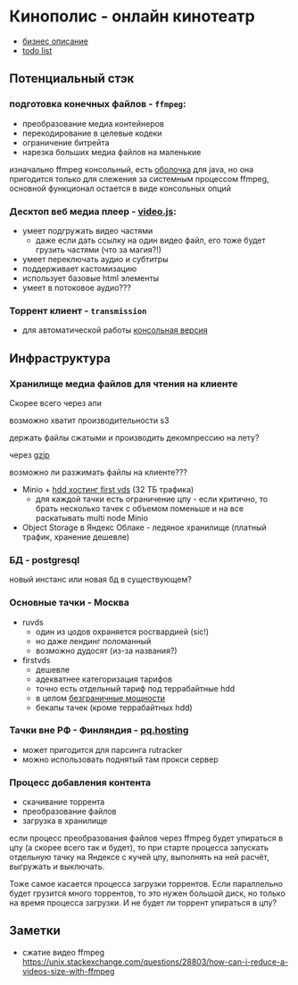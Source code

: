 # Кинополис - онлайн кинотеатр

- [бизнес описание](business-desc.md)
- [todo list](todo.md)


## Потенциальный стэк
### подготовка конечных файлов - `ffmpeg`:
- преобразование медиа контейнеров
- перекодирование в целевые кодеки
- ограничение битрейта
- нарезка больших медиа файлов на маленькие

изначально ffmpeg консольный, есть [оболочка](https://github.com/bramp/ffmpeg-cli-wrapper) для java, но она пригодится только для слежения за системным процессом ffmpeg, основной функционал остается в виде консольных опций

### Десктоп веб медиа плеер - [video.js](https://videojs.com/):
- умеет подгружать видео частями
  - даже если дать ссылку на один видео файл, его тоже будет грузить частями (что за магия?!)
- умеет переключать аудио и субтитры
- поддерживает кастомизацию
- использует базовые html элементы
- умеет в потоковое аудио???
### Торрент клиент - `transmission`
- для автоматической работы [консольная версия](https://cli-ck.io/transmission-cli-user-guide/)

## Инфраструктура
### Хранилище медиа файлов для чтения на клиенте

Скорее всего через апи

возможно хватит производительности s3

держать файлы сжатыми и производить декомпрессию на лету?

через [gzip](https://www.baeldung.com/cs/zlib-vs-gzip-vs-zip#gzip)

возможно ли разжимать файлы на клиенте???

- Minio + [hdd хостинг first vds](https://firstvds.ru/storage-vds) (32 ТБ трафика)
  - для каждой тачки есть ограничение цпу - если критично, то брать несколько тачек с объемом поменьше и на все раскатывать multi node Minio
- Object Storage в Яндекс Облаке - ледяное хранилище (платный трафик, хранение дешевле)

### БД - postgresql

новый инстанс или новая бд в существующем?

### Основные тачки - Москва
- ruvds
  - один из цодов охраняется росгвардией (sic!)
  - но даже лендинг поломанный
  - возможно дудосят (из-за названия?)
- firstvds 
  - дешевле
  - адекватнее категоризация тарифов
  - точно есть отдельный тариф под террабайтные hdd
  - в целом [безграничные мощности](https://firstvds.ru/products/vds_vps_cloud)
  - бекапы тачек (кроме террабайтных hdd)

### Тачки вне РФ - Финляндия - [pq.hosting](http://pq.hosting/)
- может пригодится для парсинга rutracker
- можно использовать поднятый там прокси сервер

### Процесс добавления контента
- скачивание торрента
- преобразование файлов
- загрузка в хранилище

если процесс преобразования файлов через 
ffmpeg будет упираться в цпу 
(а скорее всего так и будет), то 
при старте процесса запускать отдельную тачку 
на Яндексе с кучей цпу, 
выполнять на ней расчёт, выгружать и выключать.

Тоже самое касается процесса загрузки торрентов. 
Если параллельно будет грузится много торрентов, то 
это нужен большой диск, но только на время процесса загрузки.
И не будет ли торрент упираться в цпу?


## Заметки
- сжатие видео ffmpeg https://unix.stackexchange.com/questions/28803/how-can-i-reduce-a-videos-size-with-ffmpeg
